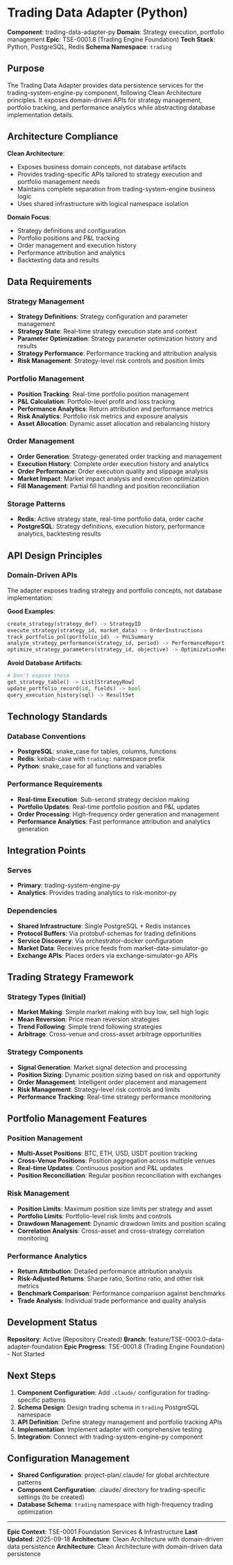# Trading Data Adapter (Python)

**Component**: trading-data-adapter-py
**Domain**: Strategy execution, portfolio management
**Epic**: TSE-0001.8 (Trading Engine Foundation)
**Tech Stack**: Python, PostgreSQL, Redis
**Schema Namespace**: `trading`

## Purpose

The Trading Data Adapter provides data persistence services for the trading-system-engine-py component, following Clean Architecture principles. It exposes domain-driven APIs for strategy management, portfolio tracking, and performance analytics while abstracting database implementation details.

## Architecture Compliance

**Clean Architecture**:
- Exposes business domain concepts, not database artifacts
- Provides trading-specific APIs tailored to strategy execution and portfolio management needs
- Maintains complete separation from trading-system-engine business logic
- Uses shared infrastructure with logical namespace isolation

**Domain Focus**:
- Strategy definitions and configuration
- Portfolio positions and P&L tracking
- Order management and execution history
- Performance attribution and analytics
- Backtesting data and results

## Data Requirements

### Strategy Management
- **Strategy Definitions**: Strategy configuration and parameter management
- **Strategy State**: Real-time strategy execution state and context
- **Parameter Optimization**: Strategy parameter optimization history and results
- **Strategy Performance**: Performance tracking and attribution analysis
- **Risk Management**: Strategy-level risk controls and position limits

### Portfolio Management
- **Position Tracking**: Real-time portfolio position management
- **P&L Calculation**: Portfolio-level profit and loss tracking
- **Performance Analytics**: Return attribution and performance metrics
- **Risk Analytics**: Portfolio risk metrics and exposure analysis
- **Asset Allocation**: Dynamic asset allocation and rebalancing history

### Order Management
- **Order Generation**: Strategy-generated order tracking and management
- **Execution History**: Complete order execution history and analytics
- **Order Performance**: Order execution quality and slippage analysis
- **Market Impact**: Market impact analysis and execution optimization
- **Fill Management**: Partial fill handling and position reconciliation

### Storage Patterns
- **Redis**: Active strategy state, real-time portfolio data, order cache
- **PostgreSQL**: Strategy definitions, execution history, performance analytics, backtesting results

## API Design Principles

### Domain-Driven APIs
The adapter exposes trading strategy and portfolio concepts, not database implementation:

**Good Examples**:
```python
create_strategy(strategy_def) -> StrategyID
execute_strategy(strategy_id, market_data) -> OrderInstructions
track_portfolio_pnl(portfolio_id) -> PnLSummary
analyze_strategy_performance(strategy_id, period) -> PerformanceReport
optimize_strategy_parameters(strategy_id, objective) -> OptimizationResult
```

**Avoid Database Artifacts**:
```python
# Don't expose these
get_strategy_table() -> List[StrategyRow]
update_portfolio_record(id, fields) -> bool
query_execution_history(sql) -> ResultSet
```

## Technology Standards

### Database Conventions
- **PostgreSQL**: snake_case for tables, columns, functions
- **Redis**: kebab-case with `trading:` namespace prefix
- **Python**: snake_case for all functions and variables

### Performance Requirements
- **Real-time Execution**: Sub-second strategy decision making
- **Portfolio Updates**: Real-time portfolio position and P&L updates
- **Order Processing**: High-frequency order generation and management
- **Performance Analytics**: Fast performance attribution and analytics generation

## Integration Points

### Serves
- **Primary**: trading-system-engine-py
- **Analytics**: Provides trading analytics to risk-monitor-py

### Dependencies
- **Shared Infrastructure**: Single PostgreSQL + Redis instances
- **Protocol Buffers**: Via protobuf-schemas for trading definitions
- **Service Discovery**: Via orchestrator-docker configuration
- **Market Data**: Receives price feeds from market-data-simulator-go
- **Exchange APIs**: Places orders via exchange-simulator-go APIs

## Trading Strategy Framework

### Strategy Types (Initial)
- **Market Making**: Simple market making with buy low, sell high logic
- **Mean Reversion**: Price mean reversion strategies
- **Trend Following**: Simple trend following strategies
- **Arbitrage**: Cross-venue and cross-asset arbitrage opportunities

### Strategy Components
- **Signal Generation**: Market signal detection and processing
- **Position Sizing**: Dynamic position sizing based on risk and opportunity
- **Order Management**: Intelligent order placement and management
- **Risk Management**: Strategy-level risk controls and limits
- **Performance Tracking**: Real-time strategy performance monitoring

## Portfolio Management Features

### Position Management
- **Multi-Asset Positions**: BTC, ETH, USD, USDT position tracking
- **Cross-Venue Positions**: Position aggregation across multiple venues
- **Real-time Updates**: Continuous position and P&L updates
- **Position Reconciliation**: Regular position reconciliation with exchanges

### Risk Management
- **Position Limits**: Maximum position size limits per strategy and asset
- **Portfolio Limits**: Portfolio-level risk limits and controls
- **Drawdown Management**: Dynamic drawdown limits and position scaling
- **Correlation Analysis**: Cross-asset and cross-strategy correlation monitoring

### Performance Analytics
- **Return Attribution**: Detailed performance attribution analysis
- **Risk-Adjusted Returns**: Sharpe ratio, Sortino ratio, and other risk metrics
- **Benchmark Comparison**: Performance comparison against benchmarks
- **Trade Analysis**: Individual trade performance and quality analysis

## Development Status

**Repository**: Active (Repository Created)
**Branch**: feature/TSE-0003.0-data-adapter-foundation
**Epic Progress**: TSE-0001.8 (Trading Engine Foundation) - Not Started

## Next Steps

1. **Component Configuration**: Add `.claude/` configuration for trading-specific patterns
2. **Schema Design**: Design trading schema in `trading` PostgreSQL namespace
3. **API Definition**: Define strategy management and portfolio tracking APIs
4. **Implementation**: Implement adapter with comprehensive testing
5. **Integration**: Connect with trading-system-engine-py component

## Configuration Management

- **Shared Configuration**: project-plan/.claude/ for global architecture patterns
- **Component Configuration**: .claude/ directory for trading-specific settings (to be created)
- **Database Schema**: `trading` namespace with high-frequency trading optimization

---

**Epic Context**: TSE-0001 Foundation Services & Infrastructure
**Last Updated**: 2025-09-18
**Architecture**: Clean Architecture with domain-driven data persistence
**Architecture**: Clean Architecture with domain-driven data persistence
